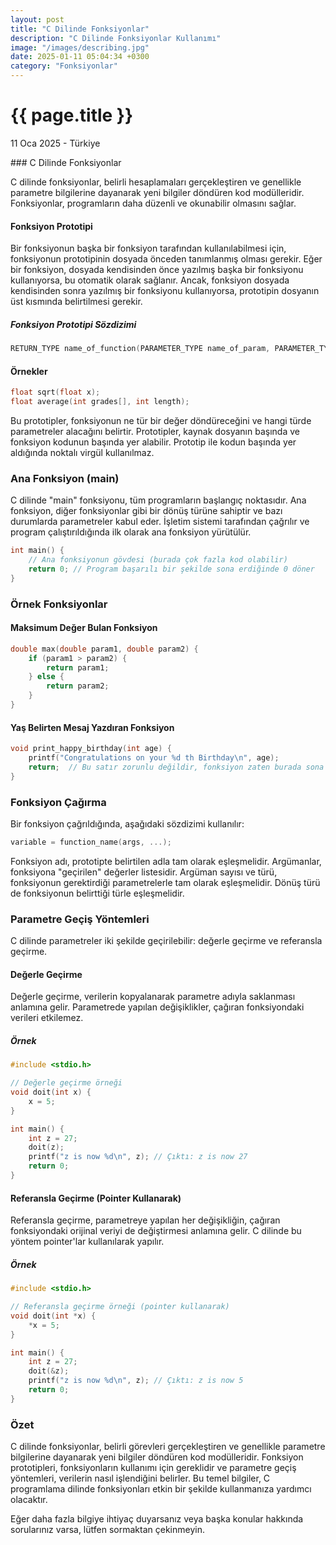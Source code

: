 ```yaml
---
layout: post
title: "C Dilinde Fonksiyonlar"
description: "C Dilinde Fonksiyonlar Kullanımı"
image: "/images/describing.jpg"
date: 2025-01-11 05:04:34 +0300
category: "Fonksiyonlar"
---
```


{{ page.title }}
================

<p class="meta">11 Oca 2025 - Türkiye</p>
### C Dilinde Fonksiyonlar

C dilinde fonksiyonlar, belirli hesaplamaları gerçekleştiren ve genellikle parametre bilgilerine dayanarak yeni bilgiler döndüren kod modülleridir. Fonksiyonlar, programların daha düzenli ve okunabilir olmasını sağlar.

#### Fonksiyon Prototipi

Bir fonksiyonun başka bir fonksiyon tarafından kullanılabilmesi için, fonksiyonun prototipinin dosyada önceden tanımlanmış olması gerekir. Eğer bir fonksiyon, dosyada kendisinden önce yazılmış başka bir fonksiyonu kullanıyorsa, bu otomatik olarak sağlanır. Ancak, fonksiyon dosyada kendisinden sonra yazılmış bir fonksiyonu kullanıyorsa, prototipin dosyanın üst kısmında belirtilmesi gerekir.

##### Fonksiyon Prototipi Sözdizimi

```c
RETURN_TYPE name_of_function(PARAMETER_TYPE name_of_param, PARAMETER_TYPE name_of_param);
```

#### Örnekler

```c
float sqrt(float x);
float average(int grades[], int length);
```

Bu prototipler, fonksiyonun ne tür bir değer döndüreceğini ve hangi türde parametreler alacağını belirtir. Prototipler, kaynak dosyanın başında ve fonksiyon kodunun başında yer alabilir. Prototip ile kodun başında yer aldığında noktalı virgül kullanılmaz.

### Ana Fonksiyon (main)

C dilinde "main" fonksiyonu, tüm programların başlangıç noktasıdır. Ana fonksiyon, diğer fonksiyonlar gibi bir dönüş türüne sahiptir ve bazı durumlarda parametreler kabul eder. İşletim sistemi tarafından çağrılır ve program çalıştırıldığında ilk olarak ana fonksiyon yürütülür.

```c
int main() {
    // Ana fonksiyonun gövdesi (burada çok fazla kod olabilir)
    return 0; // Program başarılı bir şekilde sona erdiğinde 0 döner
}
```

### Örnek Fonksiyonlar

#### Maksimum Değer Bulan Fonksiyon

```c
double max(double param1, double param2) {
    if (param1 > param2) {
        return param1;
    } else {
        return param2;
    }
}
```

#### Yaş Belirten Mesaj Yazdıran Fonksiyon

```c
void print_happy_birthday(int age) {
    printf("Congratulations on your %d th Birthday\n", age);
    return;  // Bu satır zorunlu değildir, fonksiyon zaten burada sona eriyor.
}
```

### Fonksiyon Çağırma

Bir fonksiyon çağrıldığında, aşağıdaki sözdizimi kullanılır:

```c
variable = function_name(args, ...);
```

Fonksiyon adı, prototipte belirtilen adla tam olarak eşleşmelidir. Argümanlar, fonksiyona "geçirilen" değerler listesidir. Argüman sayısı ve türü, fonksiyonun gerektirdiği parametrelerle tam olarak eşleşmelidir. Dönüş türü de fonksiyonun belirttiği türle eşleşmelidir.

### Parametre Geçiş Yöntemleri

C dilinde parametreler iki şekilde geçirilebilir: değerle geçirme ve referansla geçirme.

#### Değerle Geçirme

Değerle geçirme, verilerin kopyalanarak parametre adıyla saklanması anlamına gelir. Parametrede yapılan değişiklikler, çağıran fonksiyondaki verileri etkilemez.

##### Örnek

```c
#include <stdio.h>

// Değerle geçirme örneği
void doit(int x) {
    x = 5;
}

int main() {
    int z = 27;
    doit(z);
    printf("z is now %d\n", z); // Çıktı: z is now 27
    return 0;
}
```

#### Referansla Geçirme (Pointer Kullanarak)

Referansla geçirme, parametreye yapılan her değişikliğin, çağıran fonksiyondaki orijinal veriyi de değiştirmesi anlamına gelir. C dilinde bu yöntem pointer'lar kullanılarak yapılır.

##### Örnek

```c
#include <stdio.h>

// Referansla geçirme örneği (pointer kullanarak)
void doit(int *x) {
    *x = 5;
}

int main() {
    int z = 27;
    doit(&z);
    printf("z is now %d\n", z); // Çıktı: z is now 5
    return 0;
}
```

### Özet

C dilinde fonksiyonlar, belirli görevleri gerçekleştiren ve genellikle parametre bilgilerine dayanarak yeni bilgiler döndüren kod modülleridir. Fonksiyon prototipleri, fonksiyonların kullanımı için gereklidir ve parametre geçiş yöntemleri, verilerin nasıl işlendiğini belirler. Bu temel bilgiler, C programlama dilinde fonksiyonları etkin bir şekilde kullanmanıza yardımcı olacaktır.

Eğer daha fazla bilgiye ihtiyaç duyarsanız veya başka konular hakkında sorularınız varsa, lütfen sormaktan çekinmeyin.
